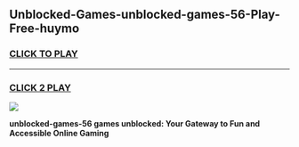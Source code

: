 
## Unblocked-Games-unblocked-games-56-Play-Free-huymo
<h3>
<a href="https://premium76.site?title=unblocked-games-56&ref=12A">CLICK TO PLAY</a></h3>
<hr>

<h3>
<a href="https://premium76.site?title=unblocked-games-56&ref=12A">CLICK 2 PLAY</a>
  
</h3>

<a href="https://premium76.site?title=unblocked-games-56&ref=12A"><img src="https://clearcache.store/games.png"></a>


**unblocked-games-56 games unblocked: Your Gateway to Fun and Accessible Online Gaming**
